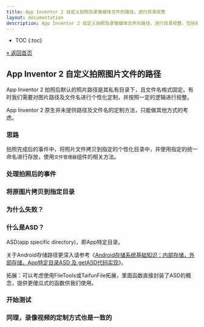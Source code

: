 ```yaml
---
title: App Inventor 2 自定义拍照及录像媒体文件的路径，进行目录规整
layout: documentation
description: App Inventor 2 自定义拍照及录像媒体文件的路径，进行目录规整。包括拍照图片及录像视频的路径定制化。
---
```


* TOC
{:toc}

[&laquo; 返回首页](index.html)

## App Inventor 2 自定义拍照图片文件的路径

App Inventor 2 拍照后默认的照片路径是其私有目录下，且文件名格式固定。有时我们需要对图片路径及文件名进行个性化定制，并按照一定的逻辑进行规整。

App Inventor 2 原生并未提供路径及文件名的定制方法，只能做其他方式的考虑。

### 思路

拍照完成后的事件中，将照片文件拷贝到指定的个性化目录中，并使用指定的统一命名进行存放，使用`文件管理器`组件的相关方法。

### 处理拍照后的事件

### 将原图片拷贝到指定目录

### 为什么失败？

### 什么是ASD？

ASD(app specific directory)，即App特定目录。

关于Android存储路径更深入请参考《[Android存储系统基础知识：内部存储，外部存储，App特定目录ASD 及 getASD代码实现](../creative/asd.html)》。

拓展：可以考虑使用FileTools或TaifunFile拓展，里面函数直接封装了ASD的概念，提供更傻瓜式的函数供我们使用。

### 开始测试

### 同理，录像视频的定制方式也是一致的
